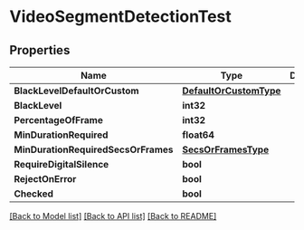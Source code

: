# VideoSegmentDetectionTest

## Properties

Name | Type | Description | Notes
------------ | ------------- | ------------- | -------------
**BlackLevelDefaultOrCustom** | [**DefaultOrCustomType**](default_or_custom_type.md) |  | [optional] 
**BlackLevel** | **int32** |  | [optional] 
**PercentageOfFrame** | **int32** |  | [optional] 
**MinDurationRequired** | **float64** |  | [optional] 
**MinDurationRequiredSecsOrFrames** | [**SecsOrFramesType**](secs_or_frames_type.md) |  | [optional] 
**RequireDigitalSilence** | **bool** |  | [optional] 
**RejectOnError** | **bool** |  | [optional] 
**Checked** | **bool** |  | [optional] 

[[Back to Model list]](../README.md#documentation-for-models) [[Back to API list]](../README.md#documentation-for-api-endpoints) [[Back to README]](../README.md)


